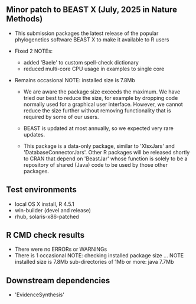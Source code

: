 ## Minor patch to BEAST X (July, 2025 in Nature Methods)

* This submission packages the latest release of the popular phylogenetics
  software BEAST X to make it available to R users
  
* Fixed 2 NOTEs:
  - added 'Baele' to custom spell-check dictionary
  - reduced multi-core CPU usage in examples to single core

* Remains occasional NOTE: installed size is  7.8Mb
  - We are aware the package size exceeds the maximum. We have tried our
    best to reduce the size, for example by dropping code normally used
    for a graphical user interface. However, we cannot reduce the size
    further without removing functionality that is required by some of
    our users.

  - BEAST is updated at most annually, so we expected very rare updates.

  - This package is a data-only package, similar to 'XlsxJars' and
    'DatabaseConnectorJars'. Other R packages will be released shortly to
    CRAN that depend on 'BeastJar' whose function is solely to be a
    repository of shared (Java) code to be used by those other packages.

## Test environments
* local OS X install, R 4.5.1
* win-builder (devel and release)
* rhub, solaris-x86-patched

## R CMD check results
* There were no ERRORs or WARNINGs
* There is 1 occasional NOTE:
  checking installed package size ... NOTE
    installed size is  7.8Mb
    sub-directories of 1Mb or more:
      java   7.7Mb

## Downstream dependencies
* 'EvidenceSynthesis'
